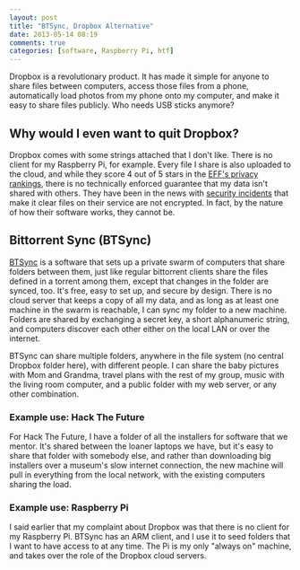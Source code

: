 ```yaml
---
layout: post
title: "BTSync, Dropbox Alternative"
date: 2013-05-14 08:19
comments: true
categories: [software, Raspberry Pi, htf]
---
```

Dropbox is a revolutionary product. It has made it simple for anyone
to share files between computers, access those files from a phone,
automatically load photos from my phone onto my computer, and make it
easy to share files publicly. Who needs USB sticks anymore?

## Why would I even want to quit Dropbox?
<!-- more -->
Dropbox comes with some strings attached that I don't like. There
is no client for my Raspberry Pi, for example. Every file I share is
also uploaded to the cloud, and while they score 4 out of 5 stars in
the [EFF's privacy rankings](https://www.eff.org/who-has-your-back-2013),
there is no technically enforced guarantee that my data isn't shared
with others. They have been in the news with
[security incidents](http://www.zdnet.com/dropbox-gets-hacked-again-7000001928/) 
that make it clear files on their service are not encrypted. In fact,
by the nature of how their software works, they cannot be.

## Bittorrent Sync (BTSync)

[BTSync](http://labs.bittorrent.com/experiments/sync.html) is a software that sets up a private swarm of computers that
share folders between them, just like regular bittorrent clients share
the files defined in a torrent among them, except that changes in the
folder are synced, too. It's free, easy to set up, and secure by
design. There is no cloud server that keeps a copy of all my data, and
as long as at least one machine in the swarm is reachable, I can sync
my folder to a new machine. Folders are shared by exchanging a secret
key, a short alphanumeric string, and computers discover each other
either on the local LAN or over the internet.

BTSync can share multiple folders, anywhere in the file system (no
central Dropbox folder here), with different people. I can share the
baby pictures with Mom and Grandma, travel plans with the rest of my
group, music with the living room computer, and a public folder with
my web server, or any other combination.

### Example use: Hack The Future

For Hack The Future, I have a folder of all the installers for
software that we mentor. It's shared between the loaner laptops we
have, but it's easy to share that folder with somebody else, and
rather than downloading big installers over a museum's slow internet
connection, the new machine will pull in everything from the local
network, with the existing computers sharing the load.

### Example use: Raspberry Pi

I said earlier that my complaint about Dropbox was that there is no
client for my Raspberry Pi. BTSync has an ARM client, and I use it to
seed folders that I want to have access to at any time. The Pi is my
only "always on" machine, and takes over the role of the Dropbox cloud
servers.
